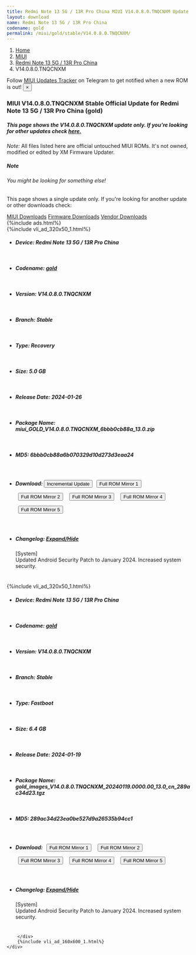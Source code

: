 ```yaml
---
title: Redmi Note 13 5G / 13R Pro China MIUI V14.0.8.0.TNQCNXM Update
layout: download
name: Redmi Note 13 5G / 13R Pro China
codename: gold
permalink: /miui/gold/stable/V14.0.8.0.TNQCNXM/
---
```

<nav aria-label="breadcrumb">
    <ol class="breadcrumb">
        <li class="breadcrumb-item"><a href="/">Home</a></li>
        <li class="breadcrumb-item"><a href="/miui/">MIUI</a></li>
        <li class="breadcrumb-item"><a href="/miui/gold/">Redmi Note 13 5G / 13R Pro China</a></li>
        <li class="breadcrumb-item active" aria-current="page">V14.0.8.0.TNQCNXM</li>
    </ol>
</nav>
<div class="alert alert-primary alert-dismissible fade show" role="alert">
    Follow <a href="https://t.me/MIUIUpdatesTracker" class="alert-link">MIUI Updates Tracker</a> on Telegram to get
    notified when a new ROM is out!
    <button type="button" class="close" data-dismiss="alert" aria-label="Close">
        <span aria-hidden="true">&times;</span>
    </button>
</div>
<div class="col-12 mx-auto">
    <h3 class="title bg-light p-2 rounded">MIUI V14.0.8.0.TNQCNXM Stable Official Update for Redmi Note 13 5G / 13R Pro China (gold)</h3>
    <h5>This page shows the V14.0.8.0.TNQCNXM update only. If you're looking for other updates check
        <a href="/miui/gold/">here.</a></h5>
    <p><i>Note: </i>All files listed here are official untouched MIUI ROMs.
        It's not owned, modified or edited by XM Firmware Updater.</p>
    <div class="card">
        <div class="card-body">
            <h5 class="card-title">Note</h5>
            <h6 class="card-subtitle mb-2 text-muted">You might be looking for something else!</h6>
            <p class="card-text">This page shows a single update only.
                If you're looking for another update or other downloads check:</p>
            <a href="/miui/" class="card-link">MIUI Downloads</a>
            <a href="/firmware/" class="card-link">Firmware Downloads</a>
            <a href="/vendor/" class="card-link">Vendor Downloads</a>
        </div>
    </div>
    {%include ads.html%}
    <div class="row justify-content-center">
        <div class="col-10" id="downloads">
                    <div class="card card-body">
            {%include vli_ad_320x50_1.html%}
            <ul class="list-unstyled">
                <li style="padding-bottom: 10px;">
                    <h5><b>Device: </b>Redmi Note 13 5G / 13R Pro China</h5>
                </li>
                <li style="padding-bottom: 10px;">
                    <h5><b>Codename: </b> <a href="/miui/gold/" target="_blank">gold</a> </h5>
                </li>
                <li style="padding-bottom: 10px;">
                    <h5><b>Version: </b>V14.0.8.0.TNQCNXM</h5>
                </li>
                <li style="padding-bottom: 10px;">
                    <h5><b>Branch: </b>Stable</h5>
                </li>
                <li style="padding-bottom: 10px;">
                    <h5><b>Type: </b>Recovery</h5>
                </li>
                <li style="padding-bottom: 10px;">
                    <h5><b>Size: </b>5.0 GB</h5>
                </li>
                <li style="padding-bottom: 10px;">
                    <h5><b>Release Date: </b>2024-01-26</h5>
                </li>
                <li style="padding-bottom: 10px;">
                    <h5><b>Package Name: </b><span id="filename" class="text-dark">miui_GOLD_V14.0.8.0.TNQCNXM_6bbb0cb88a_13.0.zip</span></h5>
                </li>
                <li style="padding-bottom: 10px;">
                    <h5><b>MD5: </b><span id="md5" class="text-muted">6bbb0cb88a6b070329d10d273d3eaa24</span></h5>
                </li>
                <li style="padding-bottom: 10px;">
                    <h5><b>Download: </b><button type="button" id="incremental_download" class="btn btn-warning" onclick="window.open('https://bigota.d.miui.com/V14.0.8.0.TNQCNXM/miui-blockota-gold-V14.0.7.0.TNQCNXM-V14.0.8.0.TNQCNXM-b365f3c88e-13.0.zip', '_blank');"><i class="fa fa-download"></i> Incremental Update</button> <button type="button" id="download" class="btn btn-primary" style="margin: 7px;" onclick="window.open('https://cdnorg.d.miui.com/V14.0.8.0.TNQCNXM/miui_GOLD_V14.0.8.0.TNQCNXM_6bbb0cb88a_13.0.zip', '_blank');"><i class="fa fa-download"></i> Full ROM Mirror 1</button> <button type="button" id="download" class="btn btn-primary" style="margin: 7px;" onclick="window.open('https://bkt-sgp-miui-ota-update-alisgp.oss-ap-southeast-1.aliyuncs.com/V14.0.8.0.TNQCNXM/miui_GOLD_V14.0.8.0.TNQCNXM_6bbb0cb88a_13.0.zip', '_blank');"><i class="fa fa-download"></i> Full ROM Mirror 2</button> <button type="button" id="download" class="btn btn-primary" style="margin: 7px;" onclick="window.open('https://bn.d.miui.com/V14.0.8.0.TNQCNXM/miui_GOLD_V14.0.8.0.TNQCNXM_6bbb0cb88a_13.0.zip', '_blank');"><i class="fa fa-download"></i> Full ROM Mirror 3</button> <button type="button" id="download" class="btn btn-primary" style="margin: 7px;" onclick="window.open('https://bigota.d.miui.com/V14.0.8.0.TNQCNXM/miui_GOLD_V14.0.8.0.TNQCNXM_6bbb0cb88a_13.0.zip', '_blank');"><i class="fa fa-download"></i> Full ROM Mirror 4</button> <button type="button" id="download" class="btn btn-primary" style="margin: 7px;" onclick="window.open('https://hugeota.d.miui.com/V14.0.8.0.TNQCNXM/miui_GOLD_V14.0.8.0.TNQCNXM_6bbb0cb88a_13.0.zip', '_blank');"><i class="fa fa-download"></i> Full ROM Mirror 5</button></h5>
                </li>
                <li style="padding-bottom: 10px;">
                    <h5><b>Changelog: </b><a href="#gold_1_changelog" data-toggle="collapse" role="button"
                            aria-expanded="false" aria-controls="gold_1_changelog"> <i class="fa fa-arrow-down"
                                aria-hidden="true"></i> Expand/Hide</a></h5>
                    <div class="collapse" id="gold_1_changelog">
                        <p id="changelog_text">[System]<br>Updated Android Security Patch to January 2024. Increased system security.</p>
                    </div>
                </li>
            </ul>
        </div>
        <div class="card card-body">
            {%include vli_ad_320x50_1.html%}
            <ul class="list-unstyled">
                <li style="padding-bottom: 10px;">
                    <h5><b>Device: </b>Redmi Note 13 5G / 13R Pro China</h5>
                </li>
                <li style="padding-bottom: 10px;">
                    <h5><b>Codename: </b> <a href="/miui/gold/" target="_blank">gold</a> </h5>
                </li>
                <li style="padding-bottom: 10px;">
                    <h5><b>Version: </b>V14.0.8.0.TNQCNXM</h5>
                </li>
                <li style="padding-bottom: 10px;">
                    <h5><b>Branch: </b>Stable</h5>
                </li>
                <li style="padding-bottom: 10px;">
                    <h5><b>Type: </b>Fastboot</h5>
                </li>
                <li style="padding-bottom: 10px;">
                    <h5><b>Size: </b>6.4 GB</h5>
                </li>
                <li style="padding-bottom: 10px;">
                    <h5><b>Release Date: </b>2024-01-19</h5>
                </li>
                <li style="padding-bottom: 10px;">
                    <h5><b>Package Name: </b><span id="filename" class="text-dark">gold_images_V14.0.8.0.TNQCNXM_20240119.0000.00_13.0_cn_289ac34d23.tgz</span></h5>
                </li>
                <li style="padding-bottom: 10px;">
                    <h5><b>MD5: </b><span id="md5" class="text-muted">289ac34d23ea0be527d9a26535b94cc1</span></h5>
                </li>
                <li style="padding-bottom: 10px;">
                    <h5><b>Download: </b> <button type="button" id="download" class="btn btn-primary" style="margin: 7px;" onclick="window.open('https://cdnorg.d.miui.com/V14.0.8.0.TNQCNXM/gold_images_V14.0.8.0.TNQCNXM_20240119.0000.00_13.0_cn_289ac34d23.tgz', '_blank');"><i class="fa fa-download"></i> Full ROM Mirror 1</button> <button type="button" id="download" class="btn btn-primary" style="margin: 7px;" onclick="window.open('https://bkt-sgp-miui-ota-update-alisgp.oss-ap-southeast-1.aliyuncs.com/V14.0.8.0.TNQCNXM/gold_images_V14.0.8.0.TNQCNXM_20240119.0000.00_13.0_cn_289ac34d23.tgz', '_blank');"><i class="fa fa-download"></i> Full ROM Mirror 2</button> <button type="button" id="download" class="btn btn-primary" style="margin: 7px;" onclick="window.open('https://bn.d.miui.com/V14.0.8.0.TNQCNXM/gold_images_V14.0.8.0.TNQCNXM_20240119.0000.00_13.0_cn_289ac34d23.tgz', '_blank');"><i class="fa fa-download"></i> Full ROM Mirror 3</button> <button type="button" id="download" class="btn btn-primary" style="margin: 7px;" onclick="window.open('https://bigota.d.miui.com/V14.0.8.0.TNQCNXM/gold_images_V14.0.8.0.TNQCNXM_20240119.0000.00_13.0_cn_289ac34d23.tgz', '_blank');"><i class="fa fa-download"></i> Full ROM Mirror 4</button> <button type="button" id="download" class="btn btn-primary" style="margin: 7px;" onclick="window.open('https://hugeota.d.miui.com/V14.0.8.0.TNQCNXM/gold_images_V14.0.8.0.TNQCNXM_20240119.0000.00_13.0_cn_289ac34d23.tgz', '_blank');"><i class="fa fa-download"></i> Full ROM Mirror 5</button></h5>
                </li>
                <li style="padding-bottom: 10px;">
                    <h5><b>Changelog: </b><a href="#gold_2_changelog" data-toggle="collapse" role="button"
                            aria-expanded="false" aria-controls="gold_2_changelog"> <i class="fa fa-arrow-down"
                                aria-hidden="true"></i> Expand/Hide</a></h5>
                    <div class="collapse" id="gold_2_changelog">
                        <p id="changelog_text">[System]<br>Updated Android Security Patch to January 2024. Increased system security.</p>
                    </div>
                </li>
            </ul>
        </div>

        </div>
        {%include vli_ad_160x600_1.html%}
    </div>
</div>
